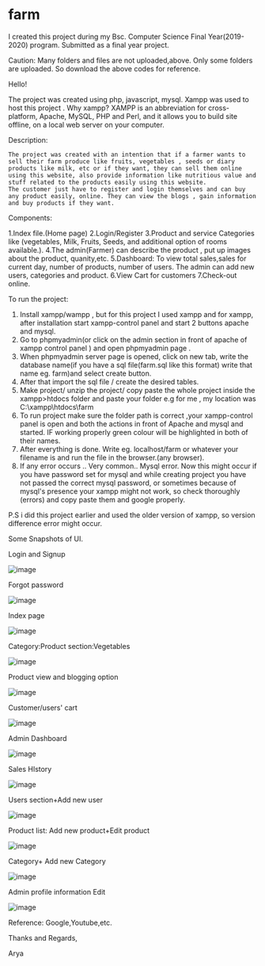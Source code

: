 # farm
I created this project during my Bsc. Computer Science Final Year(2019-2020) program. Submitted as a final year project.


Caution: Many folders and files are not uploaded,above. Only some folders are uploaded. So download the above codes for reference.

Hello!

The project was created using php, javascript, mysql. Xampp was used to host this project . Why xampp? XAMPP is an abbreviation for cross-platform, Apache, MySQL, PHP and Perl, and it allows you to build site offline, on a local web server on your computer.

Description:

    The project was created with an intention that if a farmer wants to sell their farm produce like fruits, vegetables , seeds or diary products like milk, etc or if they want, they can sell them online using this website, also provide information like nutritious value and stuff related to the products easily using this website.
    The customer just have to register and login themselves and can buy any product easily, online. They can view the blogs , gain information and buy products if they want. 
    
Components:

1.Index file.(Home page)
2.Login/Register
3.Product and service Categories like (vegetables, Milk, Fruits, Seeds, and additional option of rooms available.). 
4.The admin(Farmer) can describe the product , put up images about the product, quanity,etc.
5.Dashboard: To view total sales,sales for current day, number of products, number of users. The admin can add new users, categories and product.
6.View Cart for customers
7.Check-out online.



To run the project:
1. Install xampp/wampp , but for this project I used xampp and for xampp, after installation start xampp-control panel and start 2 buttons apache and mysql.
2. Go to phpmyadmin(or click on the admin section in front of apache of xampp control panel ) and open phpmyadmin page .
3. When phpmyadmin server page is opened, click on new tab, write the database name(if you have a sql file(farm.sql like this format) write that name eg. farm)and select create button.
4. After that import the sql file / create the desired tables.
5. Make project/ unzip the project/ copy paste the whole project inside the xampp>htdocs folder and paste your folder e.g for me , my location was C:\xampp\htdocs\farm 
6. To run project make sure the folder path is correct ,your xampp-control panel is open and both the actions in front of Apache and mysql and started. IF working properly green colour will be highlighted in both of their names.
7. After everything is done. Write eg. localhost/farm or whatever your filename is and run the file in the browser.(any browser).
8. If any error occurs .. Very common.. Mysql error. Now this might occur if you have password set for mysql and while creating project you have not passed the correct mysql password, or sometimes because of mysql's presence your xampp might not work, so check thoroughly (errors) and copy paste them and google properly.

P.S i did this project earlier and used the older version of xampp, so version difference error might occur.
    
Some Snapshots of UI.
 
 Login and Signup
 
![image](https://user-images.githubusercontent.com/74491117/120925717-6d6cca00-c6f7-11eb-905a-8df6ce50f46a.png)


Forgot password

![image](https://user-images.githubusercontent.com/74491117/120925332-c9ceea00-c6f5-11eb-9872-8b071e0c84bd.png)

Index page

![image](https://user-images.githubusercontent.com/74491117/120925350-d7846f80-c6f5-11eb-92ae-0ce440171284.png)

Category:Product section:Vegetables

![image](https://user-images.githubusercontent.com/74491117/120925359-e8cd7c00-c6f5-11eb-9873-e0147101ba88.png)

Product view and blogging option

![image](https://user-images.githubusercontent.com/74491117/120925371-f7b42e80-c6f5-11eb-8ef2-ca27bc5266c9.png)

Customer/users' cart

![image](https://user-images.githubusercontent.com/74491117/120925383-07337780-c6f6-11eb-8e70-60836cfd2669.png)

Admin Dashboard

![image](https://user-images.githubusercontent.com/74491117/120925396-1286a300-c6f6-11eb-81be-f971bcfc1798.png)

Sales HIstory

![image](https://user-images.githubusercontent.com/74491117/120925397-1286a300-c6f6-11eb-849a-1d17011e1bea.png)

Users section+Add new user

![image](https://user-images.githubusercontent.com/74491117/120925425-34802580-c6f6-11eb-817a-74b914c7a7bc.png)

Product list: Add new product+Edit product

![image](https://user-images.githubusercontent.com/74491117/120925439-49f54f80-c6f6-11eb-8cda-3caf1301a3f7.png)


Category+ Add new Category

![image](https://user-images.githubusercontent.com/74491117/120925447-57aad500-c6f6-11eb-8133-a46918131e81.png)

Admin profile information Edit

![image](https://user-images.githubusercontent.com/74491117/120925458-642f2d80-c6f6-11eb-8de5-a2a8b8f274d5.png)


Reference: Google,Youtube,etc. 

Thanks and Regards,

Arya 






